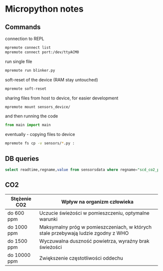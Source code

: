 # Micropython notes

## Commands

connection to REPL

```sh
mpremote connect list
mpremote connect port:/dev/ttyACM0
```

run single file

```sh
mpremote run blinker.py
```

soft-reset of the device (RAM stay untouched)

```sh
mpremote soft-reset
```

sharing files from host to device, for easier development

```sh
mpremote mount sensors_device/
```

and then running the code

```python
from main import main
```

eventually - copying files to device

```sh
mpremote fs cp -v sensors/*.py :
```

## DB queries

```sql
select readtime,regname,value from sensorsdata where regname="scd_co2_ppm_level";
```


## CO2

| Stężenie  CO2 | Wpływ na organizm człowieka                                                       |
|---------------|-----------------------------------------------------------------------------------|
| do  600 ppm   | Uczucie świeżości w pomieszczeniu, optymalne warunki                              |
| do 1000 ppm   | Maksymalny próg w pomieszczeniach, w których stale przebywają ludzie zgodny z WHO |
| do 1500 ppm   | Wyczuwalna duszność powietrza, wyraźny brak świeżości                             |
| do 10000 ppm  | Zwiększenie częstotliwości oddechu                                                |
